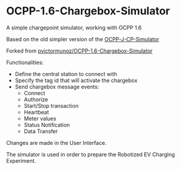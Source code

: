 # OCPP-1.6-Chargebox-Simulator
A simple chargepoint simulator, working with OCPP 1.6

Based on the old simpler version of the [OCPP-J-CP-Simulator](https://github.com/nenecmrf/OCPP-J-CP-Simulator)

Forked from [pvictormunoz/OCPP-1.6-Chargebox-Simulator](https://github.com/victormunoz/OCPP-1.6-Chargebox-Simulator)

Functionalities:
- Define the central station to connect with
- Specify the tag id that will activate the chargebox
- Send chargebox message events:
  - Connect
  - Authorize
  - Start/Stop transaction
  - Heartbeat
  - Meter values
  - Status Notification
  - Data Transfer

Changes are made in the User Interface.

The simulator is used in order to prepare the Robotized EV Charging Experiment.